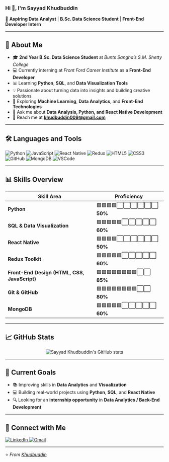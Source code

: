### Hi 👋, I'm **Sayyad Khudbuddin**  

🚀 **Aspiring Data Analyst** | **B.Sc. Data Science Student** | **Front-End Developer Intern**  

---

## 🧠 About Me  

- 🎓 **2nd Year B.Sc. Data Science Student** at *Bunts Sangha’s S.M. Shetty College*  
- 💻 Currently interning at *Front Ford Career Institute* as a **Front-End Developer**  
- 📊 Learning **Python**, **SQL**, and **Data Visualization Tools**  
- 💡 Passionate about turning data into insights and building creative solutions  
- 🤖 Exploring **Machine Learning**, **Data Analytics**, and **Front-End Technologies**  
- 💬 Ask me about **Data Analysis, Python, and React Native Development**  
- 📩 Reach me at **khudbuddin009@gmail.com**  

---

## 🛠️ Languages and Tools  

<p align="left">
  <img src="https://img.icons8.com/color/48/000000/python.png" alt="Python"/>
  <img src="https://img.icons8.com/color/48/000000/javascript.png" alt="JavaScript"/>
  <img src="https://img.icons8.com/external-tal-revivo-color-tal-revivo/48/external-react-native-framework-for-building-native-apps-using-react-logo-color-tal-revivo.png" alt="React Native"/>
  <img src="https://img.icons8.com/color/48/000000/redux.png" alt="Redux"/>
  <img src="https://img.icons8.com/color/48/000000/html-5.png" alt="HTML5"/>
  <img src="https://img.icons8.com/color/48/000000/css3.png" alt="CSS3"/>
  <img src="https://img.icons8.com/ios-glyphs/48/000000/github.png" alt="GitHub"/>
  <img src="https://img.icons8.com/color/48/000000/mongodb.png" alt="MongoDB"/>
  <img src="https://img.icons8.com/color/48/000000/visual-studio-code-2019.png" alt="VSCode"/>
</p>

---

## 📊 Skills Overview  

| Skill Area | Proficiency |
|-------------|--------------|
| **Python** | 🟩🟩🟩🟩⬜⬜⬜⬜⬜⬜ **50%** |
| **SQL & Data Visualization** | 🟩🟩🟩🟩🟩⬜⬜⬜⬜⬜ **60%** |
| **React Native** | 🟩🟩🟩🟩⬜⬜⬜⬜⬜⬜ **50%** |
| **Redux Toolkit** | 🟩🟩🟩🟩🟩⬜⬜⬜⬜⬜ **60%** |
| **Front-End Design (HTML, CSS, JavaScript)** | 🟩🟩🟩🟩🟩🟩🟩🟩⬜⬜ **85%** |
| **Git & GitHub** | 🟩🟩🟩🟩🟩🟩🟩🟩⬜⬜ **80%** |
| **MongoDB** | 🟩🟩🟩🟩🟩⬜⬜⬜⬜⬜ **60%** |

---

## 📈 GitHub Stats  

<p align="center">
  <img src="https://github-readme-stats.vercel.app/api?username=Khudbuddin&show_icons=true&theme=tokyonight" alt="Sayyad Khudbuddin's GitHub stats"/>
</p>

---

## 🎯 Current Goals  

- 📚 Improving skills in **Data Analytics** and **Visualization**  
- 💻 Building real-world projects using **Python**, **SQL**, and **React Native**  
- 🔍 Looking for an **internship opportunity** in **Data Analytics / Back-End Development**  

---

## 🤝 Connect with Me  

<p align="left">
  <a href="https://www.linkedin.com/in/sayyad-khudbuddin-468762307" target="_blank">
    <img src="https://img.icons8.com/color/48/000000/linkedin.png" alt="LinkedIn"/>
  </a>
  <a href="mailto:khudbuddin009@gmail.com">
    <img src="https://img.icons8.com/color/48/000000/gmail-new.png" alt="Gmail"/>
  </a>
</p>

---

⭐ *From [Khudbuddin](https://github.com/Khudbuddin)*  
